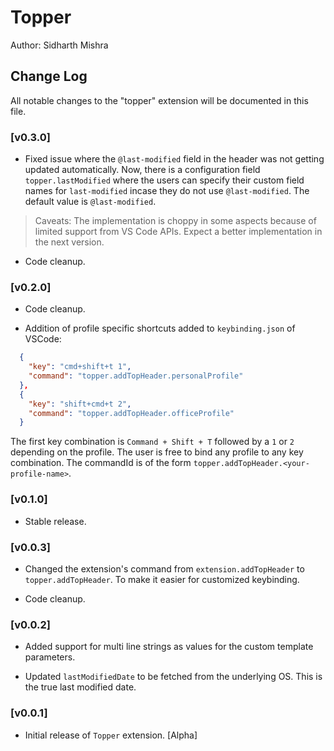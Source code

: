# Topper

Author: Sidharth Mishra

## Change Log

All notable changes to the "topper" extension will be documented in this file.

### [v0.3.0]

* Fixed issue where the `@last-modified` field in the header was not getting updated automatically. Now, there is a configuration field `topper.lastModified` where the users can specify their custom field names for `last-modified` incase they do not use `@last-modified`. The default value is `@last-modified`.

> Caveats: The implementation is choppy in some aspects because of limited support from VS Code APIs. Expect a better implementation in the next version.

* Code cleanup.

### [v0.2.0]

* Code cleanup.

* Addition of profile specific shortcuts added to `keybinding.json` of VSCode:

```json
  {
    "key": "cmd+shift+t 1",
    "command": "topper.addTopHeader.personalProfile"
  },
  {
    "key": "shift+cmd+t 2",
    "command": "topper.addTopHeader.officeProfile"
  }
```

The first key combination is `Command + Shift + T` followed by a `1` or `2` depending on the profile. The user is free to bind any profile to any key combination.
The commandId is of the form `topper.addTopHeader.<your-profile-name>`.

### [v0.1.0]

* Stable release.

### [v0.0.3]

* Changed the extension's command from `extension.addTopHeader` to `topper.addTopHeader`. To make it easier for customized keybinding.

* Code cleanup.

### [v0.0.2]

* Added support for multi line strings as values for the custom template parameters.

* Updated `lastModifiedDate` to be fetched from the underlying OS. This is the true last modified date.

### [v0.0.1]

* Initial release of `Topper` extension. [Alpha]
